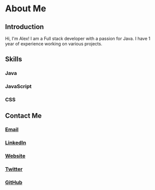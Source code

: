 <div class="container">
  <div class="title">
    <h1>About Me</h1>
  </div>
  <div class="content">
    <div class="subtitle">
      <h2>Introduction</h2>
    </div>
    <div class="description">
      <p>Hi, I'm Alex! I am a Full stack developer with a passion for Java. I have 1 year of experience working on various projects.</p>
    </div>
  </div>
  <div class="content">
    <div class="subtitle">
      <h2>Skills</h2>
    </div>
    <div class="description">
      <div class="list">
        <h3>Java</h3>
        <h3>JavaScript</h3>
        <h3>CSS</h3>
        <!-- Add more skills as needed -->
      </div>
    </div>
  </div>
  <div class="content">
    <div class="subtitle">
      <h2>Contact Me</h2>
    </div>
    <div class="description">
      <div class="contact">
        <h3><a href="mailto:your@email.com">Email</a></h3>
        <h3><a href="https://www.linkedin.com/in/your-profile">LinkedIn</a></h3>
        <h3><a href="https://www.yourwebsite.com">Website</a></h3>
        <h3><a href="https://twitter.com/yourhandle">Twitter</a></h3>
        <h3><a href="https://github.com/yourusername">GitHub</a></h3>
        <!-- Add more contact methods as needed -->
      </div>
    </div>
  </div>
</div>

